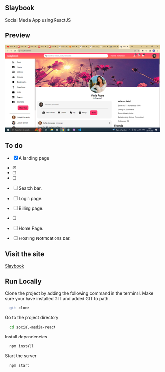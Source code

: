 ## Slaybook

 Social Media App using ReactJS
 



## Preview

![alt text](./public/assets/Screenshot%20(84).png)

## To do

- [x] A landing page 
- [x] 
- [ ] 
- [ ] 
- [ ] Search bar.
- [ ] Login page.
- [ ] Billing page.
- [ ]
- [ ] Home Page.
- [ ] Floating Notifications bar.




## Visit the site

[Slaybook](https://slaybook-vin.netlify.app/)

## Run Locally

Clone the project by adding the following command in the terminal.
Make sure your have installed GIT and added GIT to path.

```bash
  git clone 
```

Go to the project directory

```bash
  cd social-media-react
```

Install dependencies

```bash
  npm install
```

Start the server

```bash
  npm start
```

